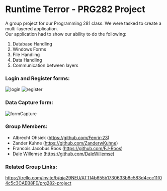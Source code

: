 # Runtime Terror - PRG282 Project

A group project for our Programming 281 class. We were tasked to create a multi-layered application.  
Our application had to show our ability to do the following:
1. Database Handling
1. Windows Forms
1. File Handling
1. Data Handling
1. Communication between layers
### Login and Register forms:
![login](https://user-images.githubusercontent.com/64956298/202516376-57fb1b1a-d149-4054-9c3e-5b8f35bca8e9.JPG)
![register](https://user-images.githubusercontent.com/64956298/202516400-ea317c0f-27e6-436a-801d-8b51c77eb924.JPG)

### Data Capture form:
![formCapture](https://user-images.githubusercontent.com/64956298/202516661-9f08186a-041c-411c-ada5-cf96b39ba542.JPG)

### Group Members:
* Albrecht Ohsiek (https://github.com/Fenrir-23)
* Zander Kuhne (https://github.com/ZanderwKuhne)
* Francois Jacobus Roos (https://github.com/FJ-Roos)
* Dale Willemse (https://github.com/DaleWillemse)

### Related Group Links:
https://trello.com/invite/b/qja29NEU/ATTI4b655b1730633b8c583d4ccc11f04c5c3CAEB8FE/prg282-project
